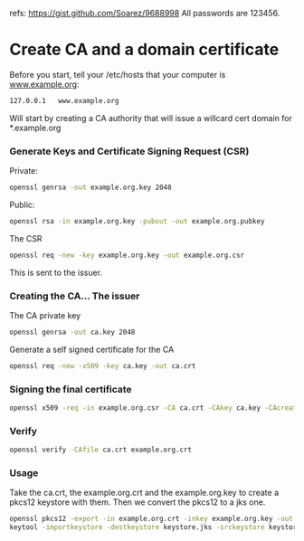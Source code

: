 refs: https://gist.github.com/Soarez/9688998
All passwords are 123456.

# Create CA and a domain certificate

Before you start, tell your /etc/hosts that your computer is www.example.org:
```bash
127.0.0.1   www.example.org
```
Will start by creating a CA authority that will issue a willcard cert domain for *.example.org

### Generate Keys and Certificate Signing Request (CSR)

Private:
```bash
openssl genrsa -out example.org.key 2048
```
Public:
```bash
openssl rsa -in example.org.key -pubout -out example.org.pubkey
```
The CSR

```bash
openssl req -new -key example.org.key -out example.org.csr
```
This is sent to the issuer.

### Creating the CA... The issuer

The CA private key
```bash
openssl genrsa -out ca.key 2048
```
Generate a self signed certificate for the CA
```bash
openssl req -new -x509 -key ca.key -out ca.crt
```

### Signing the final certificate

```bash
openssl x509 -req -in example.org.csr -CA ca.crt -CAkey ca.key -CAcreateserial -out example.org.crt
```

### Verify

```bash
openssl verify -CAfile ca.crt example.org.crt
```

### Usage

Take the ca.crt, the example.org.crt and the example.org.key to create a pkcs12 keystore with them.
Then we convert the pkcs12 to a jks one.
```bash
openssl pkcs12 -export -in example.org.crt -inkey example.org.key -out keystore.p12 -name tomcat -CAfile  ca.crt -caname root -chain
keytool -importkeystore -destkeystore keystore.jks -srckeystore keystore.p12 -srcstoretype PKCS12 -srcalias tomcat -destalias tomcat
```
